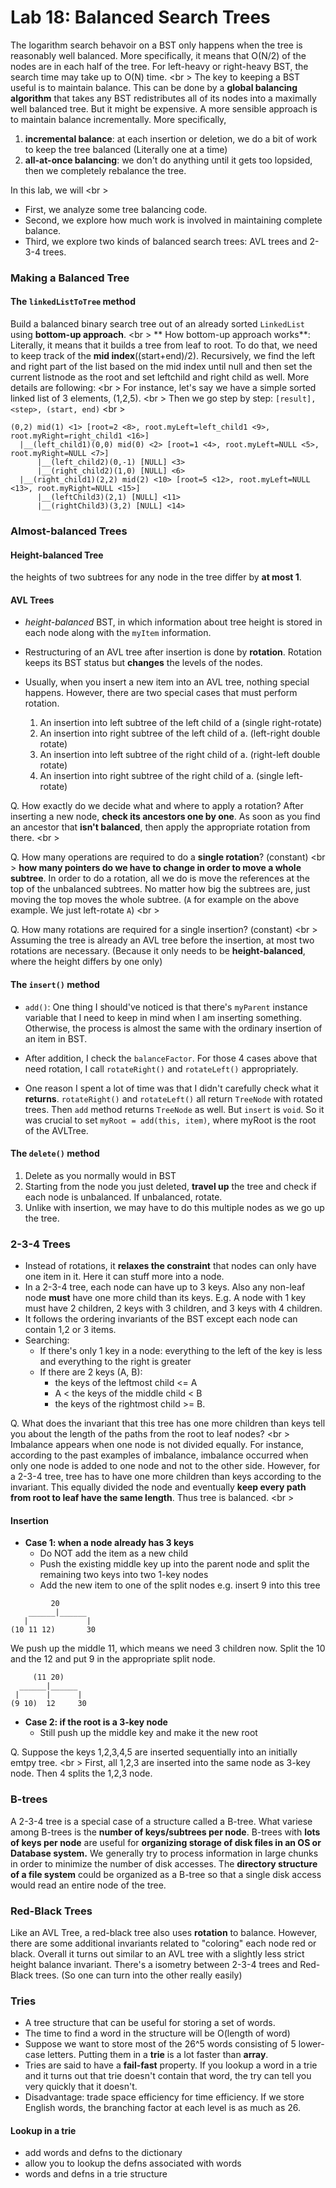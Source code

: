 Lab 18: Balanced Search Trees
===
The logarithm search behavoir on a BST only happens when the tree is reasonably well balanced. More specifically, it means that O(N/2) of the nodes are in each half of the tree.  For left-heavy or right-heavy BST, the search time may take up to O(N) time. <br \>
The key to keeping a BST useful is to maintain balance. This can be done by a **global balancing algorithm** that takes any BST redistributes all of its nodes into a maximally well balanced tree. But it might be expensive. A more sensible approach is to maintain balance incrementally. More specifically,

1. **incremental balance**: at each insertion or deletion, we do a bit of work to keep the tree balanced (Literally one at a time)
2. **all-at-once balancing**: we don't do anything until it gets too lopsided, then we completely rebalance the tree.

In this lab, we will <br \>
- First, we analyze some tree balancing code.
- Second, we explore how much work is involved in maintaining complete balance.
- Third, we explore two kinds of balanced search trees: AVL trees and 2-3-4 trees.

### Making a Balanced Tree

#### The ```linkedListToTree``` method
Build a balanced binary search tree out of an already sorted ```LinkedList``` using **bottom-up approach**. <br \>
** How bottom-up approach works**: Literally, it means that it builds a tree from leaf to root. To do that, we need to keep track of the **mid index**((start+end)/2). Recursively, we find the left and right part of the list based on the mid index until null and then set the current listnode as the root and set leftchild and right child as well. More details are following: <br \> 
For instance, let's say we have a simple sorted linked list of 3 elements, (1,2,5). <br \>
Then we go step by step: ```[result], <step>, (start, end)``` <br \>
```
(0,2) mid(1) <1> [root=2 <8>, root.myLeft=left_child1 <9>, root.myRight=right_child1 <16>]
  |__(left_child1)(0,0) mid(0) <2> [root=1 <4>, root.myLeft=NULL <5>, root.myRight=NULL <7>]                             
      |__(left_child2)(0,-1) [NULL] <3> 
      |__(right_child2)(1,0) [NULL] <6>
  |__(right_child1)(2,2) mid(2) <10> [root=5 <12>, root.myLeft=NULL <13>, root.myRight=NULL <15>]
      |__(leftChild3)(2,1) [NULL] <11>
      |__(rightChild3)(3,2) [NULL] <14>
```

### Almost-balanced Trees
#### Height-balanced Tree 
the heights of two subtrees for any node in the tree differ by **at most 1**.

#### AVL Trees 
* *height-balanced* BST, in which information about tree height is stored in each node along with the ```myItem``` information. 
* Restructuring of an AVL tree after insertion is done by **rotation**. Rotation keeps its BST status but **changes** the levels of the nodes.
* Usually, when you insert a new item into an AVL tree, nothing special happens. However, there are two special cases that must perform rotation.

    1. An insertion into left subtree of the left child of a (single right-rotate)
    2. An insertion into right subtree of the left child of a. (left-right double rotate)
    3. An insertion into left subtree of the right child of a. (right-left double rotate)
    4. An insertion into right subtree of the right child of a. (single left-rotate)

Q. How exactly do we decide what and where to apply a rotation? After inserting a new node, **check its ancestors one by one**. As soon as you find an ancestor that **isn't balanced**, then apply the appropriate rotation from there. <br \>

Q. How many operations are required to do a **single rotation**? (constant) <br \>
**how many pointers do we have to change in order to move a whole subtree**. In order to do a rotation, all we do is move the references at the top of the unbalanced subtrees. No matter how big the subtrees are, just moving the top moves the whole subtree. (```A``` for example on the above example. We just left-rotate ```A```) <br \>

Q. How many rotations are required for a single insertion? (constant) <br \>
Assuming the tree is already an AVL tree before the insertion, at most two rotations are necessary. (Because it only needs to be **height-balanced**, where the height differs by one only)

#### The ```insert()``` method

* ```add()```: One thing I should've noticed is that there's ```myParent``` instance variable that I need to keep in mind when I am inserting something. Otherwise, the process is almost the same with the ordinary insertion of an item in BST.

* After addition, I check the ```balanceFactor```. For those 4 cases above that need rotation, I call ```rotateRight()``` and ```rotateLeft()``` appropriately.

* One reason I spent a lot of time was that I didn't carefully check what it **returns**. ```rotateRight()``` and ```rotateLeft()``` all return ```TreeNode``` with rotated trees. Then ```add``` method returns ```TreeNode``` as well. But ```insert``` is ```void```. So it was crucial to set ```myRoot = add(this, item)```, where myRoot is the root of the AVLTree.


#### The ```delete()``` method

1. Delete as you normally would in BST
2. Starting from the node you just deleted, **travel up** the tree and check if each node is unbalanced. If unbalanced, rotate.
3. Unlike with insertion, we may have to do this multiple nodes as we go up the tree.

### 2-3-4 Trees
* Instead of rotations, it **relaxes the constraint** that nodes can only have one item in it. Here it can stuff more into a node.
* In a 2-3-4 tree, each node can have up to 3 keys. Also any non-leaf node **must** have one more child than its keys. E.g. A node with 1 key must have 2 children, 2 keys with 3 children, and 3 keys with 4 children. 
* It follows the ordering invariants of the BST except each node can contain 1,2 or 3 items.
* Searching:
    * If there's only 1 key in a node: everything to the left of the key is less and everything to the right is greater
    * If there are 2 keys (A, B): 
        * the keys of the leftmost child <= A 
        * A < the keys of the middle child < B
        * the keys of the rightmost child >= B.

Q. What does the invariant that this tree has one more children than keys tell you about the length of the paths from the root to leaf nodes? <br \> 
Imbalance appears when one node is not divided equally. For instance, according to the past examples of imbalance, imbalance occurred when only one node is added to one node and not to the other side. However, for a 2-3-4 tree, tree has to have one more children than keys according to the invariant. This equally divided the node and eventually **keep every path from root to leaf have the same length**. Thus tree is balanced. <br \>

#### Insertion
* **Case 1: when a node already has 3 keys**
    * Do NOT add the item as a new child
    * Push the existing middle key up into the parent node and split the remaining two keys into two 1-key nodes
    * Add the new item to one of the split nodes
e.g. insert 9 into this tree

```
         20
    ______|______
   |             |
(10 11 12)       30
```
We push up the middle 11, which means we need 3 children now. Split the 10 and the 12 and put 9 in the appropriate split node.

```
     (11 20)
  ______|______
 |      |      |
(9 10)  12     30
```

* **Case 2: if the root is a 3-key node**
    * Still push up the middle key and make it the new root

Q. Suppose the keys 1,2,3,4,5 are inserted sequentially into an initially emtpy tree. <br \>
First, all 1,2,3 are inserted into the same node as 3-key node. Then 4 splits the 1,2,3 node.

### B-trees
A 2-3-4 tree is a special case of a structure called a B-tree. What variese among B-trees is the **number of keys/subtrees per node**. B-trees with **lots of keys per node** are useful for **organizing storage of disk files in an OS or Database system.** We generally try to process information in large chunks in order to minimize the number of disk accesses. The **directory structure of a file system** could be organized as a B-tree so that a single disk access would read an entire node of the tree.

### Red-Black Trees
Like an AVL Tree, a red-black tree also uses **rotation** to balance. However, there are some additional invariants related to "coloring" each node red or black. Overall it turns out similar to an AVL tree with a slightly less strict height balance invariant. There's a isometry between 2-3-4 trees and Red-Black trees. (So one can turn into the other really easily)

### Tries
* A tree structure that can be useful for storing a set of words.
* The time to find a word in the structure will be O(length of word)
* Suppose we want to store most of the 26^5 words consisting of 5 lower-case letters. Putting them in a **trie** is a lot faster than **array**.
* Tries are said to have a **fail-fast** property. If you lookup a word in a trie and it turns out that trie doesn't contain that word, the try can tell you very quickly that it doesn't.
* Disadvantage: trade space efficiency for time efficiency. If we store English words, the branching factor at each level is as much as 26.

#### Lookup in a trie
* add words and defns to the dictionary
* allow you to lookup the defns associated with words
* words and defns in a trie structure



